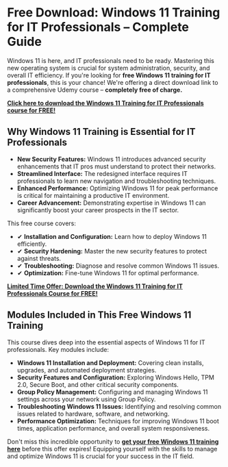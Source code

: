 # Free Download: Windows 11 Training for IT Professionals – Complete Guide

Windows 11 is here, and IT professionals need to be ready. Mastering this new operating system is crucial for system administration, security, and overall IT efficiency. If you're looking for **free Windows 11 training for IT professionals**, this is your chance! We're offering a direct download link to a comprehensive Udemy course – **completely free of charge.**

[**Click here to download the Windows 11 Training for IT Professionals course for FREE!**](https://udemywork.com/windows-11-training-for-it-professionals)

## Why Windows 11 Training is Essential for IT Professionals

*   **New Security Features:** Windows 11 introduces advanced security enhancements that IT pros must understand to protect their networks.
*   **Streamlined Interface:** The redesigned interface requires IT professionals to learn new navigation and troubleshooting techniques.
*   **Enhanced Performance:** Optimizing Windows 11 for peak performance is critical for maintaining a productive IT environment.
*   **Career Advancement:** Demonstrating expertise in Windows 11 can significantly boost your career prospects in the IT sector.

This free course covers:

*   ✔ **Installation and Configuration:** Learn how to deploy Windows 11 efficiently.
*   ✔ **Security Hardening:** Master the new security features to protect against threats.
*   ✔ **Troubleshooting:** Diagnose and resolve common Windows 11 issues.
*   ✔ **Optimization:** Fine-tune Windows 11 for optimal performance.

[**Limited Time Offer: Download the Windows 11 Training for IT Professionals Course for FREE!**](https://udemywork.com/windows-11-training-for-it-professionals)

## Modules Included in This Free Windows 11 Training

This course dives deep into the essential aspects of Windows 11 for IT professionals. Key modules include:

*   **Windows 11 Installation and Deployment:** Covering clean installs, upgrades, and automated deployment strategies.
*   **Security Features and Configuration:** Exploring Windows Hello, TPM 2.0, Secure Boot, and other critical security components.
*   **Group Policy Management:** Configuring and managing Windows 11 settings across your network using Group Policy.
*   **Troubleshooting Windows 11 Issues:** Identifying and resolving common issues related to hardware, software, and networking.
*   **Performance Optimization:** Techniques for improving Windows 11 boot times, application performance, and overall system responsiveness.

Don't miss this incredible opportunity to **[get your free Windows 11 training here](https://udemywork.com/windows-11-training-for-it-professionals)** before this offer expires! Equipping yourself with the skills to manage and optimize Windows 11 is crucial for your success in the IT field.
